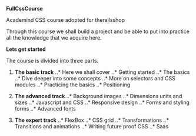 **FullCssCourse**

Academind CSS course adopted for therailsshop

Through this course we shall build a project and be able to put into practice all the knowledge that we acquire here.

**Lets get started**

The course is divided into three parts.

1. **The basic track**
      ..* Here we shall cover
      ..* Getting started
      ..* The basics
      ..* Dive deeper into some concepts
      ..* More on selectors and CSS modules
      ..* Practicing the basics
      ..* Positioning
2. **The advanced track**
      ..* Background images
      ..* Dimensions units and sizes
      ..* Javascript and CSS
      ..* Responsive design
      ..* Forms and styling forms
      ..* Advanced fonts

3. **The expert track**
      ..* FlexBox
      ..* CSS grid
      ..* Transformations
      ..* Transitions and animations
      ..* Writing future proof CSS
      ..* Saas



